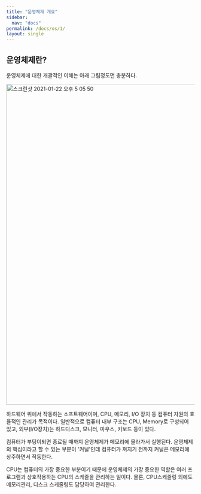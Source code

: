 ```yaml
---
title: "운영체재 개요"
sidebar:
  nav: "docs"
permalink: /docs/os/1/
layout: single
---
```


## 운영체제란?

운영체제에 대한 개괄적인 이해는 아래 그림정도면 충분하다.

<img width="857" alt="스크린샷 2021-01-22 오후 5 05 50" src="https://user-images.githubusercontent.com/74946802/105463979-2ea01f80-5cd4-11eb-99fd-8e74f8c5cda0.png">

하드웨어 위에서 작동하는 소프트웨어이며, CPU, 메모리, I/O 장치 등 컴퓨터 자원의 효율적인 관리가 목적이다. 일반적으로 컴퓨터 내부 구조는 CPU, Memory로 구성되어 있고, 외부(I/O장치)는 하드디스크, 모니터, 마우스, 키보드 등이 있다.

컴퓨터가 부팅이되면 종료될 때까지 운영체제가 메모리에 올라가서 실행된다. 운영체제의 핵심이라고 할 수 있는 부분이 '커널'인데 컴퓨터가 꺼지기 전까지 커널은 메모리에 상주하면서 작동한다.

CPU는 컴퓨터의 가장 중요한 부분이기 때문에 운영체제의 가장 중요한 역할은 여러 프로그램과 상호작용하는 CPU의 스케줄을 관리하는 일이다. 물론, CPU스케줄링 외에도 메모리관리, 디스크 스케줄링도 담당하여 관리한다.
